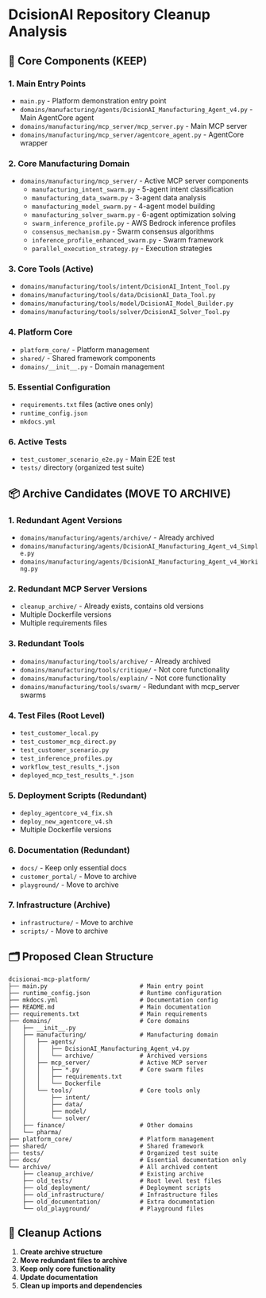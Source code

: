 # DcisionAI Repository Cleanup Analysis

## 🎯 Core Components (KEEP)

### 1. Main Entry Points
- `main.py` - Platform demonstration entry point
- `domains/manufacturing/agents/DcisionAI_Manufacturing_Agent_v4.py` - Main AgentCore agent
- `domains/manufacturing/mcp_server/mcp_server.py` - Main MCP server
- `domains/manufacturing/mcp_server/agentcore_agent.py` - AgentCore wrapper

### 2. Core Manufacturing Domain
- `domains/manufacturing/mcp_server/` - Active MCP server components
  - `manufacturing_intent_swarm.py` - 5-agent intent classification
  - `manufacturing_data_swarm.py` - 3-agent data analysis  
  - `manufacturing_model_swarm.py` - 4-agent model building
  - `manufacturing_solver_swarm.py` - 6-agent optimization solving
  - `swarm_inference_profile.py` - AWS Bedrock inference profiles
  - `consensus_mechanism.py` - Swarm consensus algorithms
  - `inference_profile_enhanced_swarm.py` - Swarm framework
  - `parallel_execution_strategy.py` - Execution strategies

### 3. Core Tools (Active)
- `domains/manufacturing/tools/intent/DcisionAI_Intent_Tool.py`
- `domains/manufacturing/tools/data/DcisionAI_Data_Tool.py`
- `domains/manufacturing/tools/model/DcisionAI_Model_Builder.py`
- `domains/manufacturing/tools/solver/DcisionAI_Solver_Tool.py`

### 4. Platform Core
- `platform_core/` - Platform management
- `shared/` - Shared framework components
- `domains/__init__.py` - Domain management

### 5. Essential Configuration
- `requirements.txt` files (active ones only)
- `runtime_config.json`
- `mkdocs.yml`

### 6. Active Tests
- `test_customer_scenario_e2e.py` - Main E2E test
- `tests/` directory (organized test suite)

## 📦 Archive Candidates (MOVE TO ARCHIVE)

### 1. Redundant Agent Versions
- `domains/manufacturing/agents/archive/` - Already archived
- `domains/manufacturing/agents/DcisionAI_Manufacturing_Agent_v4_Simple.py`
- `domains/manufacturing/agents/DcisionAI_Manufacturing_Agent_v4_Working.py`

### 2. Redundant MCP Server Versions
- `cleanup_archive/` - Already exists, contains old versions
- Multiple Dockerfile versions
- Multiple requirements files

### 3. Redundant Tools
- `domains/manufacturing/tools/archive/` - Already archived
- `domains/manufacturing/tools/critique/` - Not core functionality
- `domains/manufacturing/tools/explain/` - Not core functionality
- `domains/manufacturing/tools/swarm/` - Redundant with mcp_server swarms

### 4. Test Files (Root Level)
- `test_customer_local.py`
- `test_customer_mcp_direct.py` 
- `test_customer_scenario.py`
- `test_inference_profiles.py`
- `workflow_test_results_*.json`
- `deployed_mcp_test_results_*.json`

### 5. Deployment Scripts (Redundant)
- `deploy_agentcore_v4_fix.sh`
- `deploy_new_agentcore_v4.sh`
- Multiple Dockerfile versions

### 6. Documentation (Redundant)
- `docs/` - Keep only essential docs
- `customer_portal/` - Move to archive
- `playground/` - Move to archive

### 7. Infrastructure (Archive)
- `infrastructure/` - Move to archive
- `scripts/` - Move to archive

## 🗂️ Proposed Clean Structure

```
dcisionai-mcp-platform/
├── main.py                          # Main entry point
├── runtime_config.json              # Runtime configuration
├── mkdocs.yml                       # Documentation config
├── README.md                        # Main documentation
├── requirements.txt                 # Main requirements
├── domains/                         # Core domains
│   ├── __init__.py
│   ├── manufacturing/               # Manufacturing domain
│   │   ├── agents/
│   │   │   ├── DcisionAI_Manufacturing_Agent_v4.py
│   │   │   └── archive/             # Archived versions
│   │   ├── mcp_server/              # Active MCP server
│   │   │   ├── *.py                 # Core swarm files
│   │   │   ├── requirements.txt
│   │   │   └── Dockerfile
│   │   └── tools/                   # Core tools only
│   │       ├── intent/
│   │       ├── data/
│   │       ├── model/
│   │       └── solver/
│   ├── finance/                     # Other domains
│   └── pharma/
├── platform_core/                   # Platform management
├── shared/                          # Shared framework
├── tests/                           # Organized test suite
├── docs/                            # Essential documentation only
└── archive/                         # All archived content
    ├── cleanup_archive/             # Existing archive
    ├── old_tests/                   # Root level test files
    ├── old_deployment/              # Deployment scripts
    ├── old_infrastructure/          # Infrastructure files
    ├── old_documentation/           # Extra documentation
    └── old_playground/              # Playground files
```

## 🚀 Cleanup Actions

1. **Create archive structure**
2. **Move redundant files to archive**
3. **Keep only core functionality**
4. **Update documentation**
5. **Clean up imports and dependencies**
